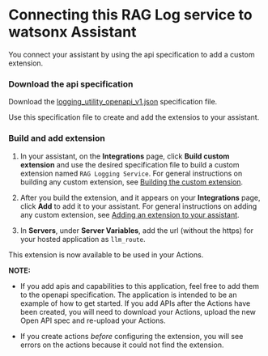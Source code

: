 # Connecting this RAG Log service to watsonx Assistant

You connect your assistant by using the api specification to add a custom extension.

### Download the api specification

Download the [logging_utility_openapi_v1.json](./logging_utility_openapi_v1.json) specification file. 

Use this specification file to create and add the extensios to your assistant.

### Build and add extension

1.  In your assistant, on the **Integrations** page, click **Build custom extension** and use the desired specification file to build a custom extension named `RAG Logging Service`. For general instructions on building any custom extension, see [Building the custom extension](https://cloud.ibm.com/docs/watson-assistant?topic=watson-assistant-build-custom-extension#building-the-custom-extension).

1.  After you build the extension, and it appears on your **Integrations** page, click **Add** to add it to your assistant. For general instructions on adding any custom extension, see [Adding an extension to your assistant](https://cloud.ibm.com/docs/watson-assistant?topic=watson-assistant-add-custom-extension).

1.  In **Servers**, under **Server Variables**, add the url (without the https) for your hosted application as `llm_route`.

This extension is now available to be used in your Actions.

**NOTE:** 
- If you add apis and capabilities to this application, feel free to add them to the openapi specification. The application is intended to be an example of how to get started. If you add APIs after the Actions have been created, you will need to download your Actions, upload the new Open API spec and re-upload your Actions.

- If you create actions _before_ configuring the extension, you will see errors on the actions because it could not find the extension. 
